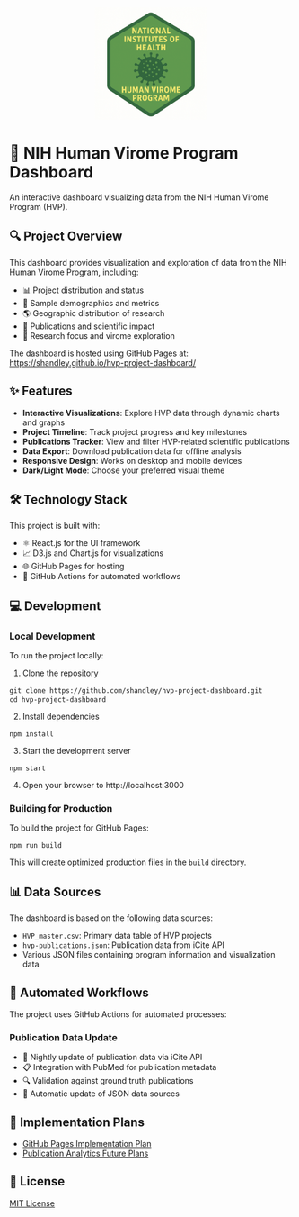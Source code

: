 <p align="center">
  <img src="HVP_logo_white.png" alt="HVP Dashboard Logo" width="200" />
</p>

# 🧬 NIH Human Virome Program Dashboard

An interactive dashboard visualizing data from the NIH Human Virome Program (HVP).

## 🔍 Project Overview

This dashboard provides visualization and exploration of data from the NIH Human Virome Program, including:
- 📊 Project distribution and status
- 🧪 Sample demographics and metrics
- 🌎 Geographic distribution of research
- 📑 Publications and scientific impact
- 🔬 Research focus and virome exploration

The dashboard is hosted using GitHub Pages at: https://shandley.github.io/hvp-project-dashboard/

## ✨ Features

- **Interactive Visualizations**: Explore HVP data through dynamic charts and graphs
- **Project Timeline**: Track project progress and key milestones
- **Publications Tracker**: View and filter HVP-related scientific publications
- **Data Export**: Download publication data for offline analysis
- **Responsive Design**: Works on desktop and mobile devices
- **Dark/Light Mode**: Choose your preferred visual theme

## 🛠️ Technology Stack

This project is built with:
- ⚛️ React.js for the UI framework
- 📈 D3.js and Chart.js for visualizations
- 🌐 GitHub Pages for hosting
- 🔄 GitHub Actions for automated workflows

## 💻 Development

### Local Development

To run the project locally:

1. Clone the repository
```
git clone https://github.com/shandley/hvp-project-dashboard.git
cd hvp-project-dashboard
```

2. Install dependencies
```
npm install
```

3. Start the development server
```
npm start
```

4. Open your browser to http://localhost:3000

### Building for Production

To build the project for GitHub Pages:
```
npm run build
```

This will create optimized production files in the `build` directory.

## 📊 Data Sources

The dashboard is based on the following data sources:
- `HVP_master.csv`: Primary data table of HVP projects
- `hvp-publications.json`: Publication data from iCite API
- Various JSON files containing program information and visualization data

## 🔄 Automated Workflows

The project uses GitHub Actions for automated processes:

### Publication Data Update
- 🤖 Nightly update of publication data via iCite API
- 📋 Integration with PubMed for publication metadata
- 🔍 Validation against ground truth publications
- 📝 Automatic update of JSON data sources

## 📝 Implementation Plans

- [GitHub Pages Implementation Plan](github_pages_implementation_plan.md)
- [Publication Analytics Future Plans](publication-analytics-future-plans.md)

## 📄 License

[MIT License](LICENSE)